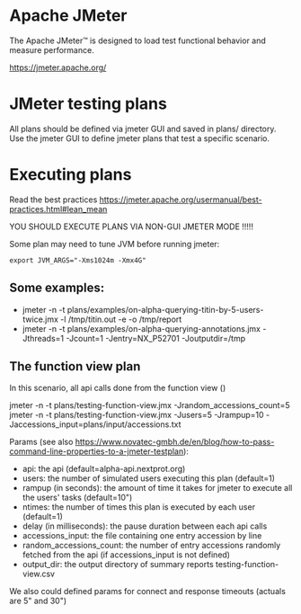 # Apache JMeter

The Apache JMeter™ is designed to load test functional behavior and measure performance.

https://jmeter.apache.org/

# JMeter testing plans

All plans should be defined via jmeter GUI and saved in plans/ directory.
Use the jmeter GUI to define jmeter plans that test a specific scenario.

# Executing plans

Read the best practices https://jmeter.apache.org/usermanual/best-practices.html#lean_mean

YOU SHOULD EXECUTE PLANS VIA NON-GUI JMETER MODE !!!!!

Some plan may need to tune JVM before running jmeter:

`export JVM_ARGS="-Xms1024m -Xmx4G"`

## Some examples:

* jmeter -n -t plans/examples/on-alpha-querying-titin-by-5-users-twice.jmx -l /tmp/titin.out -e -o /tmp/report
* jmeter -n -t plans/examples/on-alpha-querying-annotations.jmx -Jthreads=1 -Jcount=1 -Jentry=NX_P52701 -Joutputdir=/tmp

## The function view plan

In this scenario, all api calls done from the function view ()

jmeter -n -t plans/testing-function-view.jmx -Jrandom_accessions_count=5
jmeter -n -t plans/testing-function-view.jmx -Jusers=5 -Jrampup=10 -Jaccessions_input=plans/input/accessions.txt

Params (see also https://www.novatec-gmbh.de/en/blog/how-to-pass-command-line-properties-to-a-jmeter-testplan):
* api: the api (default=alpha-api.nextprot.org)
* users: the number of simulated users executing this plan (default=1)
* rampup (in seconds): the amount of time it takes for jmeter to execute all the users' tasks (default=10")
* ntimes: the number of times this plan is executed by each user (default=1)
* delay (in milliseconds): the pause duration between each api calls 
* accessions_input: the file containing one entry accession by line
* random_accessions_count: the number of entry accessions randomly fetched from the api (if accessions_input is not defined) 
* output_dir: the output directory of summary reports testing-function-view.csv

We also could defined params for connect and response timeouts (actuals are 5" and 30")